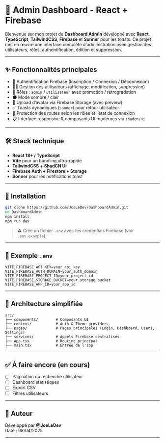 # 🔐 Admin Dashboard - React + Firebase

Bienvenue sur mon projet de **Dashboard Admin** développé avec **React**, **TypeScript**, **TailwindCSS**, **Firebase** et **Sonner** pour les toasts. Ce projet met en œuvre une interface complète d'administration avec gestion des utilisateurs, rôles, authentification, édition et suppression.

---

## ✨ Fonctionnalités principales

- 🔑 Authentification Firebase (Inscription / Connexion / Déconnexion)
- 🧑‍💼 Gestion des utilisateurs (affichage, modification, suppression)
- 🧾 Rôles : `admin` / `utilisateur` avec promotion / rétrogradation
- 🌑 Mode sombre / clair
- 📸 Upload d’avatar via Firebase Storage (avec preview)
- ✅ Toasts dynamiques (`sonner`) pour retour utilisateur
- 🔐 Protection des routes selon les rôles et l’état de connexion
- 📋 Interface responsive & composants UI modernes via `shadcn/ui`

---

## 🛠️ Stack technique

- **React 18+ / TypeScript**
- **Vite** pour un bundling ultra-rapide
- **TailwindCSS** + **ShadCN UI**
- **Firebase Auth + Firestore + Storage**
- **Sonner** pour les notifications toast

---

## 🚀 Installation

```bash
git clone https://github.com/JoeLeDev/DashboardAdmin.git
cd DashboardAdmin
npm install
npm run dev
```

> ⚠️ Crée un fichier `.env` avec tes credentials Firebase (voir `.env.example`).

---

## 🔐 Exemple `.env`

```env
VITE_FIREBASE_API_KEY=your_api_key
VITE_FIREBASE_AUTH_DOMAIN=your_auth_domain
VITE_FIREBASE_PROJECT_ID=your_project_id
VITE_FIREBASE_STORAGE_BUCKET=your_storage_bucket
VITE_FIREBASE_APP_ID=your_app_id
```

---

## 📂 Architecture simplifiée

```
src/
├── components/        # Composants UI
├── context/           # Auth & Theme providers
├── pages/             # Pages principales (Login, Dashboard, Users, Settings)
├── services/          # Appels Firebase centralisés
├── App.tsx            # Routing principal
├── main.tsx           # Entrée de l'app
```

---

## ✅ À faire encore (en cours)

- [ ] Pagination ou recherche utilisateur
- [ ] Dashboard statistiques
- [ ] Export CSV
- [ ] Filtres utilisateurs

---

## 🧠 Auteur

Développé par **@JoeLeDev**  
Date : 08/04/2025

---